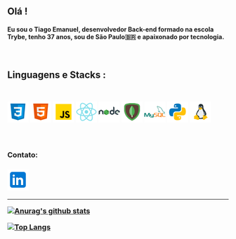 ## Olá !

#### Eu sou o Tiago Emanuel, **desenvolvedor Back-end** formado na escola **Trybe**, tenho 37 anos, sou de São Paulo:brazil: e apaixonado por tecnologia.

<br>

## Linguagens e Stacks :

<br>

![css](css3.png)
![html](html.png)
![javascript](javascript-48.png)
![react](react.png)
![nodejs](nodejs.png)
![mongodb](mongodb.png)
![mysql](mysql.png)
![python](python.png)
![linu](linux.png)

<br>

##

<h3>Contato:<h3>

[<img src="linkedin.png">](http://www.linkedin.com/in/tiago-emanuel-ers)

---

[![Anurag's github stats](https://github-readme-stats.vercel.app/api?username=tiago-ers&show_icons=true)](https://github.com/anuraghazra/github-readme-stats)

[![Top Langs](https://github-readme-stats.vercel.app/api/top-langs/?username=anuraghazra&layout=compact)](https://github.com/anuraghazra/github-readme-stats)
